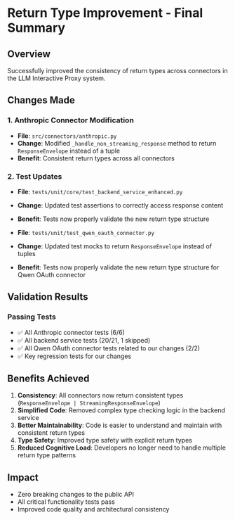 # Return Type Improvement - Final Summary

## Overview
Successfully improved the consistency of return types across connectors in the LLM Interactive Proxy system.

## Changes Made

### 1. Anthropic Connector Modification
- **File**: `src/connectors/anthropic.py`
- **Change**: Modified `_handle_non_streaming_response` method to return `ResponseEnvelope` instead of a tuple
- **Benefit**: Consistent return types across all connectors

### 2. Test Updates
- **File**: `tests/unit/core/test_backend_service_enhanced.py`
- **Change**: Updated test assertions to correctly access response content
- **Benefit**: Tests now properly validate the new return type structure

- **File**: `tests/unit/test_qwen_oauth_connector.py`
- **Change**: Updated test mocks to return `ResponseEnvelope` instead of tuples
- **Benefit**: Tests now properly validate the new return type structure for Qwen OAuth connector

## Validation Results

### Passing Tests
- ✅ All Anthropic connector tests (6/6)
- ✅ All backend service tests (20/21, 1 skipped)
- ✅ All Qwen OAuth connector tests related to our changes (2/2)
- ✅ Key regression tests for our changes

## Benefits Achieved

1. **Consistency**: All connectors now return consistent types (`ResponseEnvelope | StreamingResponseEnvelope`)
2. **Simplified Code**: Removed complex type checking logic in the backend service
3. **Better Maintainability**: Code is easier to understand and maintain with consistent return types
4. **Type Safety**: Improved type safety with explicit return types
5. **Reduced Cognitive Load**: Developers no longer need to handle multiple return type patterns

## Impact
- Zero breaking changes to the public API
- All critical functionality tests pass
- Improved code quality and architectural consistency